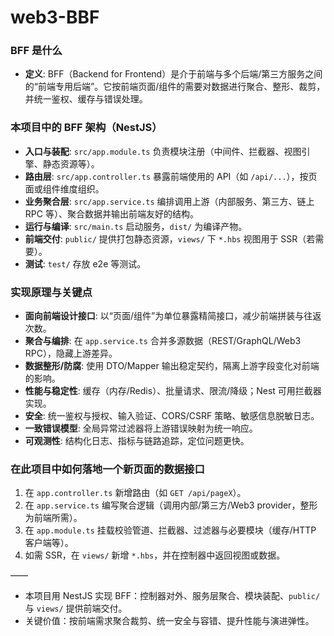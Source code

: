 # web3-BBF
### BFF 是什么
- **定义**: BFF（Backend for Frontend）是介于前端与多个后端/第三方服务之间的“前端专用后端”。它按前端页面/组件的需要对数据进行聚合、整形、裁剪，并统一鉴权、缓存与错误处理。

### 本项目中的 BFF 架构（NestJS）
- **入口与装配**: `src/app.module.ts` 负责模块注册（中间件、拦截器、视图引擎、静态资源等）。
- **路由层**: `src/app.controller.ts` 暴露前端使用的 API（如 `/api/...`），按页面或组件维度组织。
- **业务聚合层**: `src/app.service.ts` 编排调用上游（内部服务、第三方、链上 RPC 等）、聚合数据并输出前端友好的结构。
- **运行与编译**: `src/main.ts` 启动服务，`dist/` 为编译产物。
- **前端交付**: `public/` 提供打包静态资源，`views/` 下 `*.hbs` 视图用于 SSR（若需要）。
- **测试**: `test/` 存放 e2e 等测试。

### 实现原理与关键点
- **面向前端设计接口**: 以“页面/组件”为单位暴露精简接口，减少前端拼装与往返次数。
- **聚合与编排**: 在 `app.service.ts` 合并多源数据（REST/GraphQL/Web3 RPC），隐藏上游差异。
- **数据整形/防腐**: 使用 DTO/Mapper 输出稳定契约，隔离上游字段变化对前端的影响。
- **性能与稳定性**: 缓存（内存/Redis）、批量请求、限流/降级；Nest 可用拦截器实现。
- **安全**: 统一鉴权与授权、输入验证、CORS/CSRF 策略、敏感信息脱敏日志。
- **一致错误模型**: 全局异常过滤器将上游错误映射为统一响应。
- **可观测性**: 结构化日志、指标与链路追踪，定位问题更快。

### 在此项目中如何落地一个新页面的数据接口
1. 在 `app.controller.ts` 新增路由（如 `GET /api/pageX`）。
2. 在 `app.service.ts` 编写聚合逻辑（调用内部/第三方/Web3 provider，整形为前端所需）。
3. 在 `app.module.ts` 挂载校验管道、拦截器、过滤器与必要模块（缓存/HTTP 客户端等）。
4. 如需 SSR，在 `views/` 新增 `*.hbs`，并在控制器中返回视图或数据。

——
- 本项目用 NestJS 实现 BFF：控制器对外、服务层聚合、模块装配、`public/` 与 `views/` 提供前端交付。  
- 关键价值：按前端需求聚合裁剪、统一安全与容错、提升性能与演进弹性。
